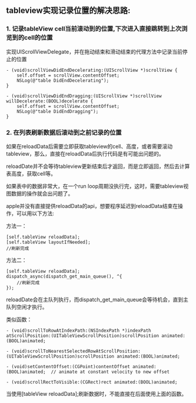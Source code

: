 ## tableview实现记录位置的解决思路:

### 1. 记录tableView cell当前滚动到的位置,下次进入直接跳转到上次浏览到的cell的位置         
实现UIScrollViewDelegate，并在拖动结束和滑动结束的代理方法中记录当前停止的位置

```
- (void)scrollViewDidEndDecelerating:(UIScrollView *)scrollView {
    self.offset = scrollView.contentOffset;
    NSLog(@"table DidEndDecelerating");
}

- (void)scrollViewDidEndDragging:(UIScrollView *)scrollView willDecelerate:(BOOL)decelerate {
    self.offset = scrollView.contentOffset;
    NSLog(@"table DidEndDragging");
}
```

### 2. 在列表刷新数据后滚动到之前记录的位置

如果在reloadData后需要立即获取tableview的cell、高度，或者需要滚动tableview，那么，直接在reloadData后执行代码是有可能出问题的。

reloadDate并不会等待tableview更新结束后才返回，而是立即返回，然后去计算表高度，获取cell等。

如果表中的数据非常大，在一个run loop周期没执行完，这时，需要tableview视图数据的操作就会出问题了。

apple并没有直接提供reloadData的api，想要程序延迟到reloadData结束在操作，可以用以下方法:

方法一：

```
[self.tableView reloadData];
[self.tableView layoutIfNeeded];
//刷新完成
```
方法二：

```
[self.tableView reloadData];
dispatch_async(dispatch_get_main_queue(), ^{
    //刷新完成
});
```
reloadDate会在主队列执行，而dispatch_get_main_queue会等待机会，直到主队列空闲才执行。

类似函数：

```
- (void)scrollToRowAtIndexPath:(NSIndexPath *)indexPath atScrollPosition:(UITableViewScrollPosition)scrollPosition animated:(BOOL)animated;

- (void)scrollToNearestSelectedRowAtScrollPosition:(UITableViewScrollPosition)scrollPosition animated:(BOOL)animated;

- (void)setContentOffset:(CGPoint)contentOffset animated:(BOOL)animated;  // animate at constant velocity to new offset

- (void)scrollRectToVisible:(CGRect)rect animated:(BOOL)animated;
```

当使用[tableView reloadData];刷新数据时，不能直接在后面使用上面的函数。